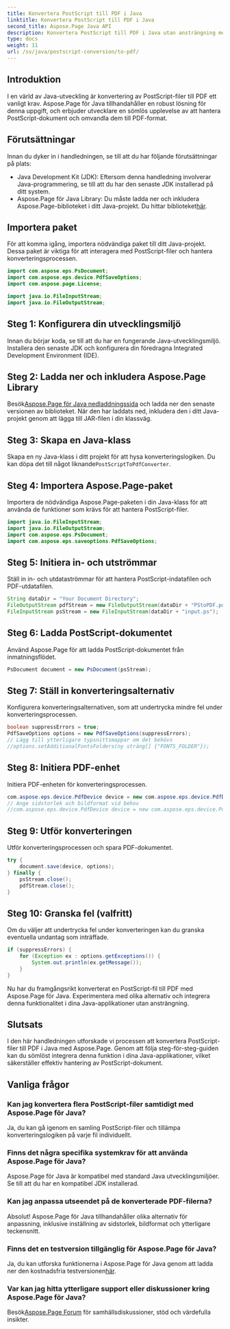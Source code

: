 ```yaml
---
title: Konvertera PostScript till PDF i Java
linktitle: Konvertera PostScript till PDF i Java
second_title: Aspose.Page Java API
description: Konvertera PostScript till PDF i Java utan ansträngning med Aspose.Page. Följ vår steg-för-steg-guide för sömlös integration. Ladda ner Aspose.Page nu!
type: docs
weight: 11
url: /sv/java/postscript-conversion/to-pdf/
---
```

## Introduktion
I en värld av Java-utveckling är konvertering av PostScript-filer till PDF ett vanligt krav. Aspose.Page för Java tillhandahåller en robust lösning för denna uppgift, och erbjuder utvecklare en sömlös upplevelse av att hantera PostScript-dokument och omvandla dem till PDF-format.
## Förutsättningar
Innan du dyker in i handledningen, se till att du har följande förutsättningar på plats:
- Java Development Kit (JDK): Eftersom denna handledning involverar Java-programmering, se till att du har den senaste JDK installerad på ditt system.
-  Aspose.Page för Java Library: Du måste ladda ner och inkludera Aspose.Page-biblioteket i ditt Java-projekt. Du hittar biblioteket[här](https://releases.aspose.com/page/java/).
## Importera paket
För att komma igång, importera nödvändiga paket till ditt Java-projekt. Dessa paket är viktiga för att interagera med PostScript-filer och hantera konverteringsprocessen.
```java
import com.aspose.eps.PsDocument;
import com.aspose.eps.device.PdfSaveOptions;
import com.aspose.page.License;

import java.io.FileInputStream;
import java.io.FileOutputStream;
```
## Steg 1: Konfigurera din utvecklingsmiljö
Innan du börjar koda, se till att du har en fungerande Java-utvecklingsmiljö. Installera den senaste JDK och konfigurera din föredragna Integrated Development Environment (IDE).
## Steg 2: Ladda ner och inkludera Aspose.Page Library
 Besök[Aspose.Page för Java nedladdningssida](https://releases.aspose.com/page/java/) och ladda ner den senaste versionen av biblioteket. När den har laddats ned, inkludera den i ditt Java-projekt genom att lägga till JAR-filen i din klassväg.
## Steg 3: Skapa en Java-klass
 Skapa en ny Java-klass i ditt projekt för att hysa konverteringslogiken. Du kan döpa det till något liknande`PostScriptToPdfConverter`.
## Steg 4: Importera Aspose.Page-paket
Importera de nödvändiga Aspose.Page-paketen i din Java-klass för att använda de funktioner som krävs för att hantera PostScript-filer.
```java
import java.io.FileInputStream;
import java.io.FileOutputStream;
import com.aspose.eps.PsDocument;
import com.aspose.eps.saveoptions.PdfSaveOptions;
```
## Steg 5: Initiera in- och utströmmar
Ställ in in- och utdataströmmar för att hantera PostScript-indatafilen och PDF-utdatafilen.
```java
String dataDir = "Your Document Directory";
FileOutputStream pdfStream = new FileOutputStream(dataDir + "PStoPDF.pdf");
FileInputStream psStream = new FileInputStream(dataDir + "input.ps");
```
## Steg 6: Ladda PostScript-dokumentet
Använd Aspose.Page för att ladda PostScript-dokumentet från inmatningsflödet.
```java
PsDocument document = new PsDocument(psStream);
```
## Steg 7: Ställ in konverteringsalternativ
Konfigurera konverteringsalternativen, som att undertrycka mindre fel under konverteringsprocessen.
```java
boolean suppressErrors = true;
PdfSaveOptions options = new PdfSaveOptions(suppressErrors);
// Lägg till ytterligare typsnittsmappar om det behövs
//options.setAdditionalFontsFolders(ny sträng[] {"FONTS_FOLDER"});
```
## Steg 8: Initiera PDF-enhet
Initiera PDF-enheten för konverteringsprocessen.
```java
com.aspose.eps.device.PdfDevice device = new com.aspose.eps.device.PdfDevice(pdfStream);
// Ange sidstorlek och bildformat vid behov
//com.aspose.eps.device.PdfDevice device = new com.aspose.eps.device.PdfDevice(pdfStream, new Dimension(595, 842));
```
## Steg 9: Utför konverteringen
Utför konverteringsprocessen och spara PDF-dokumentet.
```java
try {
    document.save(device, options);
} finally {
    psStream.close();
    pdfStream.close();
}
```
## Steg 10: Granska fel (valfritt)
Om du väljer att undertrycka fel under konverteringen kan du granska eventuella undantag som inträffade.
```java
if (suppressErrors) {
    for (Exception ex : options.getExceptions()) {
        System.out.println(ex.getMessage());
    }
}
```
Nu har du framgångsrikt konverterat en PostScript-fil till PDF med Aspose.Page för Java. Experimentera med olika alternativ och integrera denna funktionalitet i dina Java-applikationer utan ansträngning.
## Slutsats
I den här handledningen utforskade vi processen att konvertera PostScript-filer till PDF i Java med Aspose.Page. Genom att följa steg-för-steg-guiden kan du sömlöst integrera denna funktion i dina Java-applikationer, vilket säkerställer effektiv hantering av PostScript-dokument.

## Vanliga frågor
### Kan jag konvertera flera PostScript-filer samtidigt med Aspose.Page för Java?
Ja, du kan gå igenom en samling PostScript-filer och tillämpa konverteringslogiken på varje fil individuellt.
### Finns det några specifika systemkrav för att använda Aspose.Page för Java?
Aspose.Page för Java är kompatibel med standard Java utvecklingsmiljöer. Se till att du har en kompatibel JDK installerad.
### Kan jag anpassa utseendet på de konverterade PDF-filerna?
Absolut! Aspose.Page för Java tillhandahåller olika alternativ för anpassning, inklusive inställning av sidstorlek, bildformat och ytterligare teckensnitt.
### Finns det en testversion tillgänglig för Aspose.Page för Java?
 Ja, du kan utforska funktionerna i Aspose.Page för Java genom att ladda ner den kostnadsfria testversionen[här](https://releases.aspose.com/).
### Var kan jag hitta ytterligare support eller diskussioner kring Aspose.Page för Java?
 Besök[Aspose.Page Forum](https://forum.aspose.com/c/page/39) för samhällsdiskussioner, stöd och värdefulla insikter.